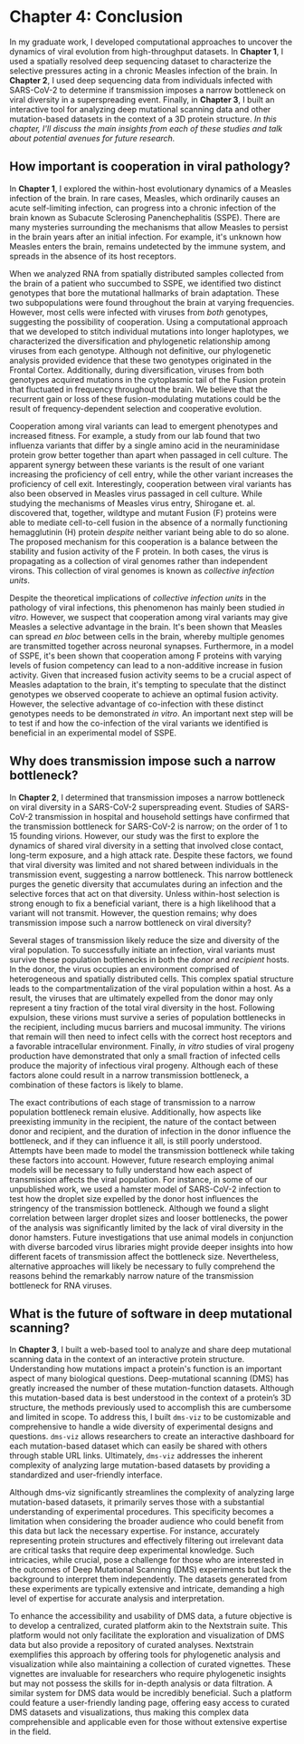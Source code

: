 # Chapter 4: Conclusion

In my graduate work, I developed computational approaches to uncover the dynamics of viral evolution from high-throughput datasets. In **Chapter 1**, I used a spatially resolved deep sequencing dataset to characterize the selective pressures acting in a chronic Measles infection of the brain. In **Chapter 2**, I used deep sequencing data from individuals infected with SARS-CoV-2 to determine if transmission imposes a narrow bottleneck on viral diversity in a superspreading event. Finally, in **Chapter 3**, I built an interactive tool for analyzing deep mutational scanning data and other mutation-based datasets in the context of a 3D protein structure. *In this chapter, I'll discuss the main insights from each of these studies and talk about potential avenues for future research.*

## How important is cooperation in viral pathology?

In **Chapter 1**, I explored the within-host evolutionary dynamics of a Measles infection of the brain. In rare cases, Measles, which ordinarily causes an acute self-limiting infection, can progress into a chronic infection of the brain known as Subacute Sclerosing Panenchephalitis (SSPE). There are many mysteries surrounding the mechanisms that allow Measles to persist in the brain years after an initial infection. For example, it's unknown how Measles enters the brain, remains undetected by the immune system, and spreads in the absence of its host receptors.

When we analyzed RNA from spatially distributed samples collected from the brain of a patient who succumbed to SSPE, we identified two distinct genotypes that bore the mutational hallmarks of brain adaptation. These two subpopulations were found throughout the brain at varying frequencies. However, most cells were infected with viruses from *both* genotypes, suggesting the possibility of cooperation. Using a computational approach that we developed to stitch individual mutations into longer haplotypes, we characterized the diversification and phylogenetic relationship among viruses from each genotype. Although not definitive, our phylogenetic analysis provided evidence that these two genotypes originated in the Frontal Cortex. Additionally, during diversification, viruses from both genotypes acquired mutations in the cytoplasmic tail of the Fusion protein that fluctuated in frequency throughout the brain. We believe that the recurrent gain or loss of these fusion-modulating mutations could be the result of frequency-dependent selection and cooperative evolution.

Cooperation among viral variants can lead to emergent phenotypes and increased fitness. For example, a study from our lab found that two influenza variants that differ by a single amino acid in the neuraminidase protein grow better together than apart when passaged in cell culture. The apparent synergy between these variants is the result of one variant increasing the proficiency of cell entry, while the other variant increases the proficiency of cell exit. Interestingly, cooperation between viral variants has also been observed in Measles virus passaged in cell culture. While studying the mechanisms of Measles virus entry, Shirogane et. al. discovered that, together, wildtype and mutant Fusion (F) proteins were able to mediate cell-to-cell fusion in the absence of a normally functioning hemagglutinin (H) protein *despite* neither variant being able to do so alone. The proposed mechanism for this cooperation is a balance between the stability and fusion activity of the F protein. In both cases, the virus is propagating as a collection of viral genomes rather than independent virons. This collection of viral genomes is known as *collective infection units*.

Despite the theoretical implications of *collective infection units* in the pathology of viral infections, this phenomenon has mainly been studied *in vitro*. However, we suspect that cooperation among viral variants may give Measles a selective advantage in the brain. It's been shown that Measles can spread *en bloc* between cells in the brain, whereby multiple genomes are transmitted together across neuronal synapses. Furthermore, in a model of SSPE, it's been shown that cooperation among F proteins with varying levels of fusion competency can lead to a non-additive increase in fusion activity. Given that increased fusion activity seems to be a crucial aspect of Measles adaptation to the brain, it's tempting to speculate that the distinct genotypes we observed cooperate to achieve an optimal fusion activity. However, the selective advantage of co-infection with these distinct genotypes needs to be demonstrated *in vitro*. An important next step will be to test if and how the co-infection of the viral variants we identified is beneficial in an experimental model of SSPE.

## Why does transmission impose such a narrow bottleneck?

In **Chapter 2**, I determined that transmission imposes a narrow bottleneck on viral diversity in a SARS-CoV-2 superspreading event. Studies of SARS-CoV-2 transmission in hospital and household settings have confirmed that the transmission bottleneck for SARS-CoV-2 is narrow; on the order of 1 to 15 founding virions. However, our study was the first to explore the dynamics of shared viral diversity in a setting that involved close contact, long-term exposure, and a high attack rate. Despite these factors, we found that viral diversity was limited and not shared between individuals in the transmission event, suggesting a narrow bottleneck. This narrow bottleneck purges the genetic diversity that accumulates during an infection and the selective forces that act on that diversity. Unless within-host selection is strong enough to fix a beneficial variant, there is a high likelihood that a variant will not transmit. However, the question remains; why does transmission impose such a narrow bottleneck on viral diversity?

Several stages of transmission likely reduce the size and diversity of the viral population. To successfully initiate an infection, viral variants must survive these population bottlenecks in both the *donor* and *recipient* hosts. In the donor, the virus occupies an environment comprised of heterogeneous and spatially distributed cells. This complex spatial structure leads to the compartmentalization of the viral population within a host. As a result, the viruses that are ultimately expelled from the donor may only represent a tiny fraction of the total viral diversity in the host. Following expulsion, these virions must survive a series of population bottlenecks in the recipient, including mucus barriers and mucosal immunity. The virions that remain will then need to infect cells with the correct host receptors and a favorable intracellular environment. Finally, *in vitro* studies of viral progeny production have demonstrated that only a small fraction of infected cells produce the majority of infectious viral progeny. Although each of these factors alone could result in a narrow transmission bottleneck, a combination of these factors is likely to blame.

The exact contributions of each stage of transmission to a narrow population bottleneck remain elusive. Additionally, how aspects like preexisting immunity in the recipient, the nature of the contact between donor and recipient, and the duration of infection in the donor influence the bottleneck, and if they can influence it all, is still poorly understood. Attempts have been made to model the transmission bottleneck while taking these factors into account. However, future research employing animal models will be necessary to fully understand how each aspect of transmission affects the viral population. For instance, in some of our unpublished work, we used a hamster model of SARS-CoV-2 infection to test how the droplet size expelled by the donor host influences the stringency of the transmission bottleneck. Although we found a slight correlation between larger droplet sizes and looser bottlenecks, the power of the analysis was significantly limited by the lack of viral diversity in the donor hamsters. Future investigations that use animal models in conjunction with diverse barcoded virus libraries might provide deeper insights into how different facets of transmission affect the bottleneck size. Nevertheless, alternative approaches will likely be necessary to fully comprehend the reasons behind the remarkably narrow nature of the transmission bottleneck for RNA viruses.

## What is the future of software in deep mutational scanning?

In **Chapter 3**, I built a web-based tool to analyze and share deep mutational scanning data in the context of an interactive protein structure. Understanding how mutations impact a protein's function is an important aspect of many biological questions. Deep-mutational scanning (DMS) has greatly increased the number of these mutation-function datasets. Although this mutation-based data is best understood in the context of a protein’s 3D structure, the methods previously used to accomplish this are cumbersome and limited in scope. To address this, I built `dms-viz` to be customizable and comprehensive to handle a wide diversity of experimental designs and questions. `dms-viz` allows researchers to create an interactive dashboard for each mutation-based dataset which can easily be shared with others through stable URL links. Ultimately, `dms-viz` addresses the inherent complexity of analyzing large mutation-based datasets by providing a standardized and user-friendly interface.

Although dms-viz significantly streamlines the complexity of analyzing large mutation-based datasets, it primarily serves those with a substantial understanding of experimental procedures. This specificity becomes a limitation when considering the broader audience who could benefit from this data but lack the necessary expertise. For instance, accurately representing protein structures and effectively filtering out irrelevant data are critical tasks that require deep experimental knowledge. Such intricacies, while crucial, pose a challenge for those who are interested in the outcomes of Deep Mutational Scanning (DMS) experiments but lack the background to interpret them independently. The datasets generated from these experiments are typically extensive and intricate, demanding a high level of expertise for accurate analysis and interpretation.

To enhance the accessibility and usability of DMS data, a future objective is to develop a centralized, curated platform akin to the Nextstrain suite. This platform would not only facilitate the exploration and visualization of DMS data but also provide a repository of curated analyses. Nextstrain exemplifies this approach by offering tools for phylogenetic analysis and visualization while also maintaining a collection of curated vignettes. These vignettes are invaluable for researchers who require phylogenetic insights but may not possess the skills for in-depth analysis or data filtration. A similar system for DMS data would be incredibly beneficial. Such a platform could feature a user-friendly landing page, offering easy access to curated DMS datasets and visualizations, thus making this complex data comprehensible and applicable even for those without extensive expertise in the field.
